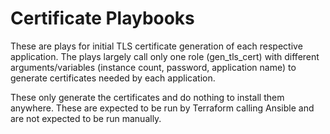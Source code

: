 # Certificate Playbooks
These are plays for initial TLS certificate generation of each respective application.  The plays largely call only one role (gen_tls_cert) with different arguments/variables (instance count, password, application name) to generate certificates needed by each application.

These only generate the certificates and do nothing to install them anywhere.  These are expected to be run by Terraform calling Ansible and are not expected to be run manually.